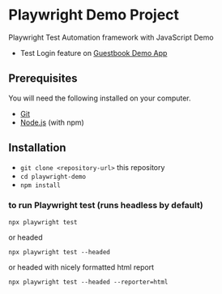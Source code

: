 # Playwright Demo Project

Playwright Test Automation framework with JavaScript Demo
- Test Login feature on [Guestbook Demo App](https://https://testautomationpro.com/aut//)

## Prerequisites

You will need the following installed on your computer.

* [Git](https://git-scm.com/)
* [Node.js](https://nodejs.org/) (with npm)


## Installation

* `git clone <repository-url>` this repository
* `cd playwright-demo`
* `npm install`

### to run Playwright test (runs headless by default)
```
npx playwright test
```
or headed
```
npx playwright test --headed
```
or headed with nicely formatted html report
```
npx playwright test --headed --reporter=html